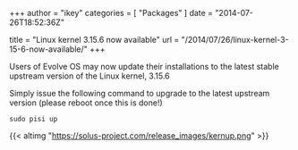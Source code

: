 +++
author = "ikey"
categories = [
"Packages"
]
date =  "2014-07-26T18:52:36Z"

title = "Linux kernel 3.15.6 now available"
url = "/2014/07/26/linux-kernel-3-15-6-now-available/"
+++

Users of Evolve OS may now update their installations to the latest stable upstream version of the Linux kernel, 3.15.6

Simply issue the following command to upgrade to the latest upstream version (please reboot once this is done!)
<!--more-->

```
sudo pisi up
```

{{< altimg "https://solus-project.com/release_images/kernup.png" >}}